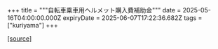 +++
title = """自転車乗車用ヘルメット購入費補助金"""
date = 2025-05-16T04:00:00.000Z
expiryDate = 2025-06-07T17:22:36.682Z
tags = ["kuriyama"]
+++


[[source]](https://www.town.kuriyama.hokkaido.jp/soshiki/44/29896.html)
